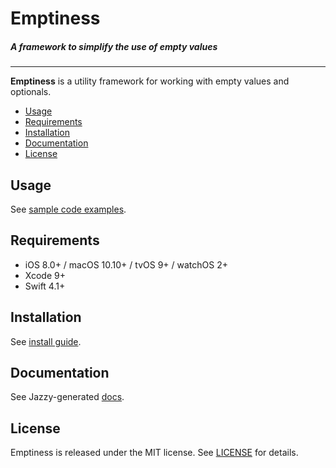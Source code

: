 # **Emptiness**
##### A framework to simplify the use of empty values

---

**Emptiness** is a utility framework for working with empty values and optionals.

- [Usage](#usage)
- [Requirements](#requirements)
- [Installation](#installation)
- [Documentation](#documentation)
- [License](#license)

## Usage

See [sample code examples](https://github.com/harishkataria/Emptiness/blob/master/Documentation/Usage.md).

## Requirements

- iOS 8.0+ /  macOS 10.10+ / tvOS 9+ / watchOS 2+
- Xcode 9+
- Swift 4.1+

## Installation

See [install guide](https://github.com/harishkataria/Emptiness/blob/master/Documentation/Install.md).

## Documentation

See Jazzy-generated [docs](https://harishkataria.github.io/Emptiness/).

## License

Emptiness is released under the MIT license. See [LICENSE](https://github.com/harishkataria/Emptiness/blob/master/LICENSE) for details.
